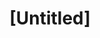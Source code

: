 ---
pid: FS154
title: "[Untitled]"
location_transcription: Franklin Square Park
zipcode: NJ08012
outside_phl: Blackwood NJ
neighborhood: 
age: '38'
age_range: 30-39
instagram: 
image_file_name: FS_154.jpg
proposal_transcription: Lucretia Mott leading a group of Quakers in service w/ children
  present.
topic: Education,Figure,History,Philadelphia,Social Justice,Women
topic_summary: 0, 0, 0, 0, 0, 0
type: Other No Form
keywords_other: 
credit: Aimee Geddie
image_labels: 
twitter: 
facebook: 
permalink: "/monuments/fs154/"
layout: item-page
---
